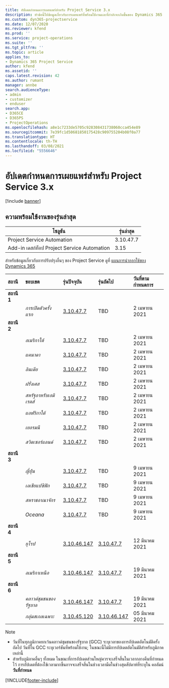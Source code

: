 ```yaml
---
title: อัปเดตกำหนดการเผยแพร่สำหรับ Project Service 3.x
description: หัวข้อนี้ให้ข้อมูลเกี่ยวกับการเผยแพร่ที่พร้อมใช้งานและที่กำลังจะเกิดขึ้นของ Dynamics 365 Project Service Automation
ms.custom: dyn365-projectservice
ms.date: 12/07/2020
ms.reviewer: kfend
ms.prod: ''
ms.service: project-operations
ms.suite: ''
ms.tgt_pltfrm: ''
ms.topic: article
applies_to:
- Dynamics 365 Project Service
author: kfend
ms.assetid: ''
caps.latest.revision: 42
ms.author: rumant
manager: annbe
search.audienceType:
- admin
- customizer
- enduser
search.app:
- D365CE
- D365PS
- ProjectOperations
ms.openlocfilehash: a8e1c7233de5705c928308431738060cca454e89
ms.sourcegitcommit: 7e39fc1d50681850175428c909755204b08f0a77
ms.translationtype: HT
ms.contentlocale: th-TH
ms.lasthandoff: 03/08/2021
ms.locfileid: "5556646"
---
```

# <a name="update-release-schedule-for-project-service-3x"></a>อัปเดตกำหนดการเผยแพร่สำหรับ Project Service 3.x

[!include [banner](../includes/psa-now-project-operations.md)]

## <a name="latest-version-availability"></a>ความพร้อมใช้งานของรุ่นล่าสุด

| โซลูชัน  | รุ่นล่าสุด |
|-------|----|
| Project Service Automation    | 3.10.47.7 |
| Add-in เดสก์ท็อป Project Service Automation                | 3.15          |

สำหรับข้อมูลเกี่ยวกับการปรับปรุงอื่นๆ ของ Project Service ดูที่ [แผนการนำออกใช้ของ Dynamics 365](https://docs.microsoft.com/dynamics365/release-plans/) 

| สถานี  | ขอบเขต | รุ่นปัจจุบัน | รุ่นถัดไป |  วันที่ตามกำหนดการ
| :---   | :---   | :---   | :---   |:---   |         
|<strong>สถานี 1</strong> | |  |  | |
| | <i>การเปิดตัวครั้งแรก</i> | [3.10.47.7](whats-new-ur-29.md) | TBD | 2 เมษายน 2021
|<strong>สถานี 2</strong> | |  |  | |
| | <i>อเมริกาใต้</i> | [3.10.47.7](whats-new-ur-29.md) | TBD | 2 เมษายน 2021
| | <i>แคนาดา</i> | [3.10.47.7](whats-new-ur-29.md) | TBD | 2 เมษายน 2021
| | <i>อินเดีย</i> | [3.10.47.7](whats-new-ur-29.md) | TBD | 2 เมษายน 2021
| | <i>ฝรั่งเศส</i> | [3.10.47.7](whats-new-ur-29.md) | TBD | 2 เมษายน 2021
| | <i>สหรัฐอาหรับเอมิเรตส์</i> | [3.10.47.7](whats-new-ur-29.md) | TBD | 2 เมษายน 2021
| | <i>แอฟริกาใต้</i> | [3.10.47.7](whats-new-ur-29.md) | TBD | 2 เมษายน 2021
| | <i>เยอรมนี</i> | [3.10.47.7](whats-new-ur-29.md) | TBD | 2 เมษายน 2021
| | <i>สวิตเซอร์แลนด์</i> | [3.10.47.7](whats-new-ur-29.md) | TBD | 2 เมษายน 2021
|<strong>สถานี 3</strong> | |  |  | |
| | <i>ญี่ปุ่น</i> | [3.10.47.7](whats-new-ur-29.md) | TBD | 9 เมษายน 2021
| | <i>เอเชียแปซิฟิก</i> | [3.10.47.7](whats-new-ur-29.md) | TBD | 9 เมษายน 2021
| | <i>สหราชอาณาจักร</i> | [3.10.47.7](whats-new-ur-29.md) | TBD | 9 เมษายน 2021
| | <i>Oceana</i> | [3.10.47.7](whats-new-ur-29.md) | TBD | 9 เมษายน 2021
|<strong>สถานี 4</strong> | |  |  | |
| | <i>ยุโรป</i> | [3.10.46.147](whats-new-ur-28-6.md) | [3.10.47.7](whats-new-ur-29.md) | 12 มีนาคม 2021
|<strong>สถานี 5</strong> | |  |  | |
| | <i>อเมริกาเหนือ</i> | [3.10.46.147](whats-new-ur-28-6.md) | [3.10.47.7](whats-new-ur-29.md) | 19 มีนาคม 2021
|<strong>สถานี 6</strong> | |  |  | |
| | <i>คลาวด์ชุมชนของรัฐบาล</i> | [3.10.46.147](whats-new-ur-28-6.md) | [3.10.47.7](whats-new-ur-29.md) | 19 มีนาคม 2021
| | <i>กลุ่มสเกลเฉพาะ</i> | [3.10.45.120](whats-new-ur-27-6.md) | [3.10.46.147](whats-new-ur-28-6.md) | 05 มีนาคม 2021

>[!Note]
> - วันที่ในทุกภูมิภาคยกเว้นคลาวด์ชุมชนของรัฐบาล (GCC) ระบุเวลาของการอัปเดตอัตโนมัติครั้งถัดไป วันที่ใน GCC ระบุเวอร์ชันที่พร้อมใช้งาน; ในขณะนี้ไม่มีการอัปเดตอัตโนมัติสำหรับภูมิภาคเหล่านี้
> - สำหรับภูมิภาคอื่นๆ ทั้งหมด ในขณะที่การอัปเดตส่วนใหญ่ควรจะเสร็จสิ้นในเวลากลางคืนที่กำหนดไว้ การอัปเดตที่ต้องใช้เวลามากขึ้นอาจจะเสร็จสิ้นในช่วงเวลามืดในช่วงสุดสัปดาห์ที่ระบุใน คอลัมน์ **วันที่กำหนด**


[!INCLUDE[footer-include](../includes/footer-banner.md)]
